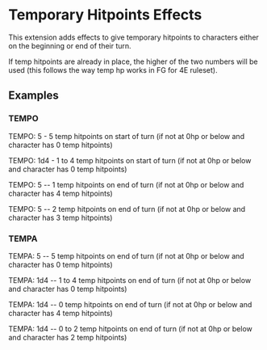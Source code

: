 # Temporary Hitpoints Effects

This extension adds effects to give temporary hitpoints to characters either on the beginning or end of their turn.

If temp hitpoints are already in place, the higher of the two numbers will be used (this follows the way temp hp works in FG for 4E ruleset).

## Examples
### TEMPO
TEMPO: 5 - 5 temp hitpoints on start of turn (if not at 0hp or below and character has 0 temp hitpoints)

TEMPO: 1d4 - 1 to 4 temp hitpoints on start of turn (if not at 0hp or below and character has 0 temp hitpoints)

TEMPO: 5 -- 1 temp hitpoints on end of turn (if not at 0hp or below and character has 4 temp hitpoints)

TEMPO: 5 -- 2 temp hitpoints on end of turn (if not at 0hp or below and character has 3 temp hitpoints)

### TEMPA
TEMPA: 5 -- 5 temp hitpoints on end of turn (if not at 0hp or below and character has 0 temp hitpoints)

TEMPA: 1d4 -- 1 to 4 temp hitpoints on end of turn (if not at 0hp or below and character has 0 temp hitpoints)

TEMPA: 1d4 -- 0 temp hitpoints on end of turn (if not at 0hp or below and character has 4 temp hitpoints)

TEMPA: 1d4 -- 0 to 2 temp hitpoints on end of turn (if not at 0hp or below and character has 2 temp hitpoints) 
